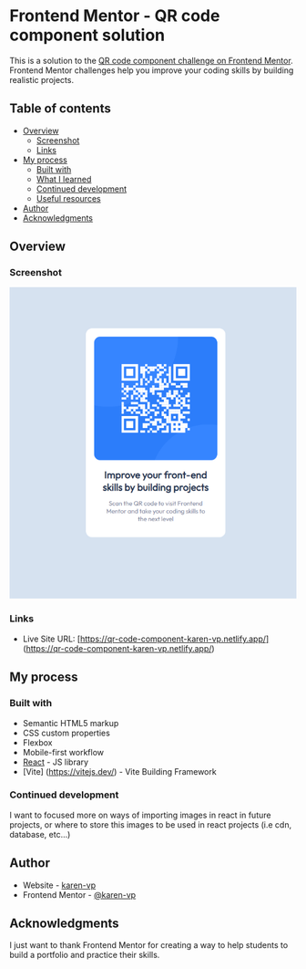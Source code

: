 # Frontend Mentor - QR code component solution

This is a solution to the [QR code component challenge on Frontend Mentor](https://www.frontendmentor.io/challenges/qr-code-component-iux_sIO_H). Frontend Mentor challenges help you improve your coding skills by building realistic projects. 

## Table of contents

- [Overview](#overview)
  - [Screenshot](#screenshot)
  - [Links](#links)
- [My process](#my-process)
  - [Built with](#built-with)
  - [What I learned](#what-i-learned)
  - [Continued development](#continued-development)
  - [Useful resources](#useful-resources)
- [Author](#author)
- [Acknowledgments](#acknowledgments)


## Overview

### Screenshot

![](/src/assets/img/qr-component-preview.png)

### Links

- Live Site URL: [https://qr-code-component-karen-vp.netlify.app/] (https://qr-code-component-karen-vp.netlify.app/)

## My process

### Built with

- Semantic HTML5 markup
- CSS custom properties
- Flexbox
- Mobile-first workflow
- [React](https://reactjs.org/) - JS library
- [Vite] (https://vitejs.dev/) - Vite Building Framework


### Continued development

I want to focused more on ways of importing images in react in future projects, or where to store this images to be used in react projects (i.e cdn, database, etc...)

## Author

- Website - [karen-vp](https://karen-vp-portfolio.netlify.app/)
- Frontend Mentor - [@karen-vp](https://www.frontendmentor.io/profile/karen-vp)

## Acknowledgments

I just want to thank Frontend Mentor for creating a way to help students to build a portfolio and practice their skills.
